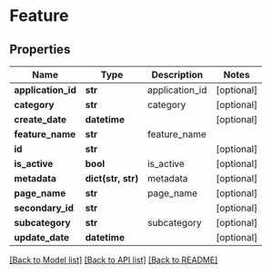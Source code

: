 # Feature

## Properties
Name | Type | Description | Notes
------------ | ------------- | ------------- | -------------
**application_id** | **str** | application_id | [optional] 
**category** | **str** | category | [optional] 
**create_date** | **datetime** |  | [optional] 
**feature_name** | **str** | feature_name | 
**id** | **str** |  | [optional] 
**is_active** | **bool** | is_active | [optional] 
**metadata** | **dict(str, str)** | metadata | [optional] 
**page_name** | **str** | page_name | [optional] 
**secondary_id** | **str** |  | [optional] 
**subcategory** | **str** | subcategory | [optional] 
**update_date** | **datetime** |  | [optional] 

[[Back to Model list]](../README.md#documentation-for-models) [[Back to API list]](../README.md#documentation-for-api-endpoints) [[Back to README]](../README.md)


